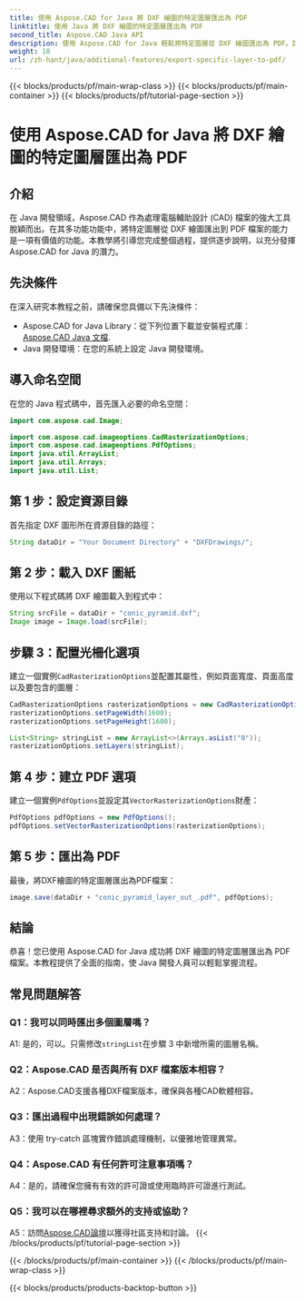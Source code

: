 ```yaml
---
title: 使用 Aspose.CAD for Java 將 DXF 繪圖的特定圖層匯出為 PDF
linktitle: 使用 Java 將 DXF 繪圖的特定圖層匯出為 PDF
second_title: Aspose.CAD Java API
description: 使用 Aspose.CAD for Java 輕鬆將特定圖層從 DXF 繪圖匯出為 PDF。請遵循此逐步指南以實現無縫整合。
weight: 18
url: /zh-hant/java/additional-features/export-specific-layer-to-pdf/
---
```


{{< blocks/products/pf/main-wrap-class >}}
{{< blocks/products/pf/main-container >}}
{{< blocks/products/pf/tutorial-page-section >}}

# 使用 Aspose.CAD for Java 將 DXF 繪圖的特定圖層匯出為 PDF

## 介紹

在 Java 開發領域，Aspose.CAD 作為處理電腦輔助設計 (CAD) 檔案的強大工具脫穎而出。在其多功能功能中，將特定圖層從 DXF 繪圖匯出到 PDF 檔案的能力是一項有價值的功能。本教學將引導您完成整個過程，提供逐步說明，以充分發揮 Aspose.CAD for Java 的潛力。

## 先決條件

在深入研究本教程之前，請確保您具備以下先決條件：

-  Aspose.CAD for Java Library：從下列位置下載並安裝程式庫：[Aspose.CAD Java 文檔](https://reference.aspose.com/cad/java/).
- Java 開發環境：在您的系統上設定 Java 開發環境。

## 導入命名空間

在您的 Java 程式碼中，首先匯入必要的命名空間：

```java
import com.aspose.cad.Image;

import com.aspose.cad.imageoptions.CadRasterizationOptions;
import com.aspose.cad.imageoptions.PdfOptions;
import java.util.ArrayList;
import java.util.Arrays;
import java.util.List;
```

## 第 1 步：設定資源目錄

首先指定 DXF 圖形所在資源目錄的路徑：

```java
String dataDir = "Your Document Directory" + "DXFDrawings/";
```

## 第 2 步：載入 DXF 圖紙

使用以下程式碼將 DXF 繪圖載入到程式中：

```java
String srcFile = dataDir + "conic_pyramid.dxf";
Image image = Image.load(srcFile);
```

## 步驟 3：配置光柵化選項

建立一個實例`CadRasterizationOptions`並配置其屬性，例如頁面寬度、頁面高度以及要包含的圖層：

```java
CadRasterizationOptions rasterizationOptions = new CadRasterizationOptions();
rasterizationOptions.setPageWidth(1600);
rasterizationOptions.setPageHeight(1600);

List<String> stringList = new ArrayList<>(Arrays.asList("0"));
rasterizationOptions.setLayers(stringList);
```

## 第 4 步：建立 PDF 選項

建立一個實例`PdfOptions`並設定其`VectorRasterizationOptions`財產：

```java
PdfOptions pdfOptions = new PdfOptions();
pdfOptions.setVectorRasterizationOptions(rasterizationOptions);
```

## 第 5 步：匯出為 PDF

最後，將DXF繪圖的特定圖層匯出為PDF檔案：

```java
image.save(dataDir + "conic_pyramid_layer_out_.pdf", pdfOptions);
```

## 結論

恭喜！您已使用 Aspose.CAD for Java 成功將 DXF 繪圖的特定圖層匯出為 PDF 檔案。本教程提供了全面的指南，使 Java 開發人員可以輕鬆掌握流程。

## 常見問題解答

### Q1：我可以同時匯出多個圖層嗎？

 A1: 是的，可以。只需修改`stringList`在步驟 3 中新增所需的圖層名稱。

### Q2：Aspose.CAD 是否與所有 DXF 檔案版本相容？

A2：Aspose.CAD支援各種DXF檔案版本，確保與各種CAD軟體相容。

### Q3：匯出過程中出現錯誤如何處理？

A3：使用 try-catch 區塊實作錯誤處理機制，以優雅地管理異常。

### Q4：Aspose.CAD 有任何許可注意事項嗎？

A4：是的，請確保您擁有有效的許可證或使用臨時許可證進行測試。

### Q5：我可以在哪裡尋求額外的支持或協助？

A5：訪問[Aspose.CAD論壇](https://forum.aspose.com/c/cad/19)以獲得社區支持和討論。
{{< /blocks/products/pf/tutorial-page-section >}}

{{< /blocks/products/pf/main-container >}}
{{< /blocks/products/pf/main-wrap-class >}}

{{< blocks/products/products-backtop-button >}}
